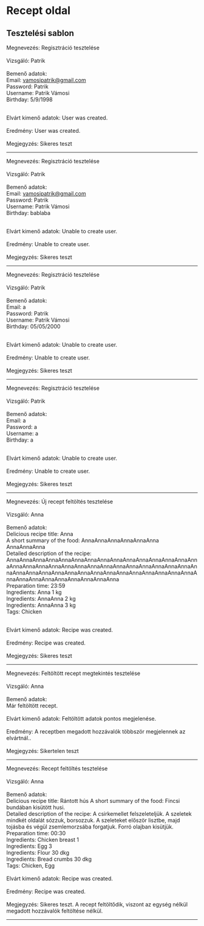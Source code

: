 # Recept oldal

Tesztelési sablon
---
Megnevezés: Regisztráció tesztelése </br>
 </br>
Vizsgáló: Patrik</br>
 </br>
Bemenő adatok: </br>
Email: vamosipatrik@gmail.com </br>
                Password: Patrik  </br>
                Username: Patrik Vámosi  </br>
                Birthday: 5/9/1998  </br>

 </br>
Elvárt kimenő adatok: User was created. </br>
 </br>
Eredmény:  User was created.</br>
 </br>
Megjegyzés:  Sikeres teszt </br>

---

Megnevezés: Regisztráció tesztelése </br>
 </br>
Vizsgáló: Patrik</br>
 </br>
Bemenő adatok: </br>
Email: vamosipatrik@gmail.com </br>
                Password: Patrik  </br>
                Username: Patrik Vámosi  </br>
                Birthday: bablaba  </br>

 </br>
Elvárt kimenő adatok: Unable to create user. </br>
 </br>
Eredmény:  Unable to create user.</br>
 </br>
Megjegyzés:  Sikeres teszt </br>

---

Megnevezés: Regisztráció tesztelése </br>
 </br>
Vizsgáló: Patrik</br>
 </br>
Bemenő adatok:</br>
Email: a </br>
                Password: Patrik  </br>
                Username: Patrik Vámosi  </br>
                Birthday: 05/05/2000  </br>

 </br>
Elvárt kimenő adatok: Unable to create user. </br>
 </br>
Eredmény:  Unable to create user.</br>
 </br>
Megjegyzés:  Sikeres teszt </br>


---

Megnevezés: Regisztráció tesztelése </br>
 </br>
Vizsgáló: Patrik</br>
 </br>
Bemenő adatok:</br>
Email: a </br>
                Password: a  </br>
                Username: a  </br>
                Birthday: a  </br>

 </br>
Elvárt kimenő adatok: Unable to create user. </br>
 </br>
Eredmény:  Unable to create user.</br>
 </br>
Megjegyzés:  Sikeres teszt </br>

---

Megnevezés: Új recept feltöltés tesztelése </br>
 </br>
Vizsgáló: Anna</br>
 </br>
Bemenő adatok: </br>
Delicious recipe title: Anna </br>
                A short summary of the food: AnnaAnnaAnnaAnnaAnnaAnna AnnaAnnaAnna  </br>
                Detailed description of the recipe: AnnaAnnaAnnaAnnaAnnaAnnaAnnaAnnaAnnaAnnaAnnaAnnaAnnaAnnaAnnaAnnaAnnaAnnaAnnaAnnaAnnaAnnaAnnaAnnaAnnaAnnaAnnaAnnaAnnaAnnaAnnaAnnaAnnaAnnaAnnaAnnaAnnaAnnaAnnaAnnaAnnaAnnaAnnaAnnaAnnaAnnaAnnaAnnaAnnaAnnaAnnaAnnaAnna</br>
                Preparation time: 23:59  </br>
                Ingredients: Anna 1 kg </br>
                Ingredients: AnnaAnna 2 kg </br>
                Ingredients: AnnaAnna 3 kg </br>
                Tags: Chicken </br>

 </br>
Elvárt kimenő adatok: Recipe was created. </br>
 </br>
Eredmény:   Recipe was created.</br>
 </br>
Megjegyzés:  Sikeres teszt </br>

---

Megnevezés: Feltöltött recept megtekintés tesztelése </br>
 </br>
Vizsgáló: Anna</br>
 </br>
Bemenő adatok: </br>
 Már feltöltött recept.</br>
 </br>
Elvárt kimenő adatok: Feltöltött adatok pontos megjelenése. </br>
 </br>
Eredmény: A receptben megadott hozzávalók többször megjelennek az elvártnál..</br>
 </br>
Megjegyzés:  Sikertelen teszt </br>

---

Megnevezés: Recept feltöltés tesztelése </br>
 </br>
Vizsgáló: Anna</br>
 </br>
Bemenő adatok: </br>
Delicious recipe title: Rántott hús
 A short summary of the food: Fincsi bundában kisütött husi.  </br>
                Detailed description of the recipe: A csirkemellet felszeleteljük.
A szeletek mindkét oldalát sózzuk, borsozzuk.
A szeleteket először lisztbe, majd tojásba és végül zsemlemorzsába forgatjuk.
Forró olajban kisütjük.</br>
                Preparation time: 00:30  </br>
                Ingredients: Chicken breast 1 </br>
                Ingredients: Egg 3 </br>
                Ingredients: Flour 30 dkg </br>
                Ingredients: Bread crumbs 30 dkg</br>
                Tags: Chicken, Egg</br>
 </br>
Elvárt kimenő adatok: Recipe was created. </br>
 </br>
Eredmény: Recipe was created.</br>
 </br>
Megjegyzés:  Sikeres teszt. A recept feltöltődik, viszont az egység nélkül megadott hozzávalók feltöltése nélkül.  </br>

---